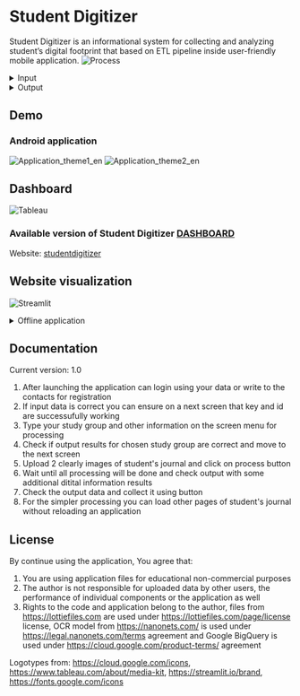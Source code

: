 # Student Digitizer
Student Digitizer is an informational system for collecting and analyzing student’s digital footprint that based on ETL pipeline inside user-friendly mobile application.
![Process](https://github.com/EnterSub/Student-Digitizer/blob/master/assets/Processing.png)

<details>
 <summary>Input</summary>
  
![](https://github.com/EnterSub/Student-Digitizer/blob/master/assets/Data.png)
![](https://github.com/EnterSub/Student-Digitizer/blob/master/assets/Page_digital_1.jpg)
![](https://github.com/EnterSub/Student-Digitizer/blob/master/assets/Page_digital_2.jpg)
![](https://github.com/EnterSub/Student-Digitizer/blob/master/assets/Page_photo_1.png)
![](https://github.com/EnterSub/Student-Digitizer/blob/master/assets/Page_photo_2.jpg)
</details>

<details>
 <summary>Output</summary>
  
 ![](https://github.com/EnterSub/Student-Digitizer/blob/master/assets/Output.png)
 ![](https://github.com/EnterSub/Student-Digitizer/blob/master/assets/Digital.png)
 ![](https://github.com/EnterSub/Student-Digitizer/blob/master/assets/Photo.png)
</details>

## Demo
### Android application

![Application_theme1_en](https://user-images.githubusercontent.com/44023937/159205354-20ca9a34-000a-419d-bbca-e0980b1ff8a1.gif)
![Application_theme2_en](https://user-images.githubusercontent.com/44023937/159205369-63c4e6fd-527f-436b-b1ce-c34bcaccad80.gif)

## Dashboard
![Tableau](https://user-images.githubusercontent.com/44023937/175770706-48ad6650-eafc-4650-b779-e6bdb66ec278.gif)

### Available version of Student Digitizer [DASHBOARD](https://public.tableau.com/app/profile/dmitry.moskalev/viz/StudentDigitizer/Dashboard_1)
Website: [studentdigitizer](https://workinds.com/studentdigitizer.html)

## Website visualization
![Streamlit](https://user-images.githubusercontent.com/44023937/159197920-d9bf154c-b808-4b05-821f-0c6d0179ccf9.gif)

<details>
 <summary>Offline application</summary>
  
![](https://github.com/EnterSub/Student-Digitizer/blob/master/assets/Б.png)
![](https://github.com/EnterSub/Student-Digitizer/blob/master/assets/Н.png)
![](https://github.com/EnterSub/Student-Digitizer/blob/master/assets/О.png)
![](https://github.com/EnterSub/Student-Digitizer/blob/master/assets/Another.png)
</details>

## Documentation
Current version: 1.0

1. After launching the application can login using your data or write to the contacts for registration
2. If input data is correct you can ensure on a next screen that key and id are successufully working
3. Type your study group and other information on the screen menu for processing
4. Check if output results for chosen study group are correct and move to the next screen
5. Upload 2 clearly images of student's journal and click on process button
6. Wait until all processing will be done and check output with some additional ditital information results
7. Check the output data and collect it using button
8. For the simpler processing you can load other pages of student's journal without reloading an application

## License
By continue using the application, You agree that:
1. You are using application files for educational non-commercial purposes
2. The author is not responsible for uploaded data by other users, the performance of individual components or the application as well
3. Rights to the code and application belong to the author, files from https://lottiefiles.com are used under https://lottiefiles.com/page/license license, OCR model from https://nanonets.com/ is used under https://legal.nanonets.com/terms agreement and Google BigQuery is used under https://cloud.google.com/product-terms/ agreement

Logotypes from:
https://cloud.google.com/icons, https://www.tableau.com/about/media-kit, https://streamlit.io/brand, https://fonts.google.com/icons
